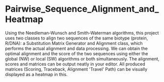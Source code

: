 # Pairwise_Sequence_Alignment_and_Heatmap
 Using the Needleman-Wunsch and Smith-Waterman algorithms, this project uses two classes to align two sequences of the same biotype (protein, R/DNA): a Substitution Matrix Generator and Alignment class, which performs the actual alignment and data processing. We can obtain the optimal alignment and the score of the two sequences using either the global (NW) or local (SW) algorithms or both simultaneously. The alignment, scores and matrices can be output neatly in your editor. All produced matrices (Scoring, Traceback, Alignment 'Travel' Path) can be visually displayed as a heatmap in this.
